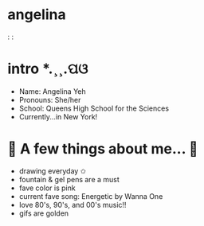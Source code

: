 #   angelina 
:
:


#    intro *.¸¸.ପଓ

   - Name: Angelina Yeh 
   - Pronouns: She/her 
   - School: Queens High School for the Sciences 
   - Currently...in New York! 
 
 
#  🤍 A few things about me... 🤍

  - drawing everyday ✩
  - fountain & gel pens are a must 
  - fave color is pink 
  - current fave song: Energetic by Wanna One  
  - love 80's, 90's, and 00's music!!  
  - gifs are golden 
 
